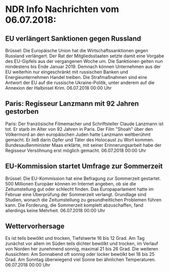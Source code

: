# NDR Info Nachrichten vom 06.07.2018:


## EU verlängert Sanktionen gegen Russland
Brüssel: Die Europäische Union hat die Wirtschaftssanktionen gegen Russland verlängert. Der Rat der Mitgliedsstaaten setzte damit eine Vorgabe des EU-Gipfels aus der vergangenen Woche um. Die Sanktionen gelten nun mindestens bis Ende Januar 2019. Demnach können Unternehmen aus der EU weiterhin nur eingeschränkt mit russischen Banken und Energieunternehmen Handel treiben. Die Strafmaßnahmen sind eine Antwort der EU auf die russische Ukraine-Politik, unter anderem auf die Annexion der Halbinsel Krim. 06.07.2018 00:00 Uhr 

## Paris: Regisseur Lanzmann mit 92 Jahren gestorben
Paris: Der französische Filmemacher und Schriftsteller Claude Lanzmann ist tot. Er starb im Alter von 92 Jahren in Paris. Der Film "Shoah" über den Völkermord an den europäischen Juden hatte Lanzmann weltberühmt gemacht. Er ließ darin Opfer und Täter des Holocaust zu Wort kommen. Bundesaußenminister Maas erklärte, mit seiner Erinnerungsarbeit habe der Regisseur Versöhnung erst möglich gemacht. 06.07.2018 00:00 Uhr 

## EU-Kommission startet Umfrage zur Sommerzeit
Brüssel: Die EU-Kommission hat eine Befragung zur Sommerzeit gestartet. 500 Millionen Europäer können im Internet angeben, ob sie die Zeitumstellung gut oder schlecht finden. Das Europaparlament hatte im Februar eine Überprüfung der Sommerzeit verlangt. Grundlage sind Studien, wonach die Zeitumstellung zu gesundheitlichen Problemen führen kann. Die Forderung, die Sommerzeit komplett abzuschaffen, fand allerdings keine Mehrheit. 06.07.2018 00:00 Uhr 

## Wettervorhersage
Es ist teils bewölkt und trocken, Tiefstwerte 16 bis 12 Grad. Am Tag zunächst vor allem im Süden teils dichter bewölkt und trocken, im Verlauf von Norden her zunehmend sonnig, maximal 21 bis 26 Grad. Die weiteren Aussichten: Am Sonnabend oft sonnig oder locker bewölkt bei 18 bis 25 Grad. Am Sonntag überwiegend viel Sonne bei ähnlichen Temperaturen. 06.07.2018 00:00 Uhr 
